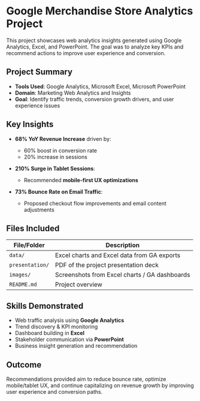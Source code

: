 # Google Merchandise Store Analytics Project

This project showcases web analytics insights generated using Google Analytics, Excel, and PowerPoint. The goal was to analyze key KPIs and recommend actions to improve user experience and conversion.

## Project Summary

- **Tools Used**: Google Analytics, Microsoft Excel, Microsoft PowerPoint
- **Domain**: Marketing Web Analytics and Insights
- **Goal**: Identify traffic trends, conversion growth drivers, and user experience issues

## Key Insights

- **68% YoY Revenue Increase** driven by:
  - 60% boost in conversion rate
  - 20% increase in sessions

- **210% Surge in Tablet Sessions**:
  - Recommended **mobile-first UX optimizations**

- **73% Bounce Rate on Email Traffic**:
  - Proposed checkout flow improvements and email content adjustments

## Files Included

| File/Folder                      | Description |
|----------------------------------|-------------|
| `data/`                          | Excel charts and Excel data from GA exports |
| `presentation/`                  | PDF of the project presentation deck |
| `images/`                        | Screenshots from Excel charts / GA dashboards |
| `README.md`                      | Project overview |

## Skills Demonstrated

- Web traffic analysis using **Google Analytics**
- Trend discovery & KPI monitoring
- Dashboard building in **Excel**
- Stakeholder communication via **PowerPoint**
- Business insight generation and recommendation

## Outcome

Recommendations provided aim to reduce bounce rate, optimize mobile/tablet UX, and continue capitalizing on revenue growth by improving user experience and conversion paths.

